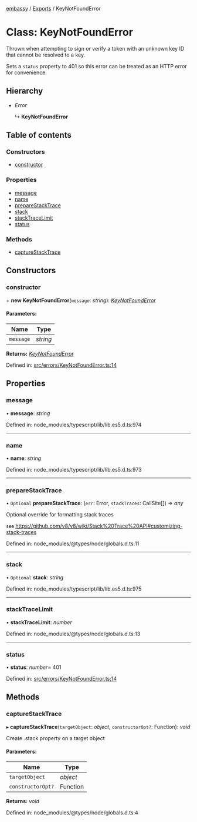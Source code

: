 [embassy](../README.md) / [Exports](../modules.md) / KeyNotFoundError

# Class: KeyNotFoundError

Thrown when attempting to sign or verify a token with an unknown key ID that
cannot be resolved to a key.

Sets a `status` property to 401 so this error can be treated as an HTTP error
for convenience.

## Hierarchy

* *Error*

  ↳ **KeyNotFoundError**

## Table of contents

### Constructors

- [constructor](keynotfounderror.md#constructor)

### Properties

- [message](keynotfounderror.md#message)
- [name](keynotfounderror.md#name)
- [prepareStackTrace](keynotfounderror.md#preparestacktrace)
- [stack](keynotfounderror.md#stack)
- [stackTraceLimit](keynotfounderror.md#stacktracelimit)
- [status](keynotfounderror.md#status)

### Methods

- [captureStackTrace](keynotfounderror.md#capturestacktrace)

## Constructors

### constructor

\+ **new KeyNotFoundError**(`message`: *string*): [*KeyNotFoundError*](keynotfounderror.md)

#### Parameters:

Name | Type |
------ | ------ |
`message` | *string* |

**Returns:** [*KeyNotFoundError*](keynotfounderror.md)

Defined in: [src/errors/KeyNotFoundError.ts:14](https://github.com/TomFrost/Embassy/blob/af56526/src/errors/KeyNotFoundError.ts#L14)

## Properties

### message

• **message**: *string*

Defined in: node_modules/typescript/lib/lib.es5.d.ts:974

___

### name

• **name**: *string*

Defined in: node_modules/typescript/lib/lib.es5.d.ts:973

___

### prepareStackTrace

• `Optional` **prepareStackTrace**: (`err`: Error, `stackTraces`: CallSite[]) => *any*

Optional override for formatting stack traces

**`see`** https://github.com/v8/v8/wiki/Stack%20Trace%20API#customizing-stack-traces

Defined in: node_modules/@types/node/globals.d.ts:11

___

### stack

• `Optional` **stack**: *string*

Defined in: node_modules/typescript/lib/lib.es5.d.ts:975

___

### stackTraceLimit

• **stackTraceLimit**: *number*

Defined in: node_modules/@types/node/globals.d.ts:13

___

### status

• **status**: *number*= 401

Defined in: [src/errors/KeyNotFoundError.ts:14](https://github.com/TomFrost/Embassy/blob/af56526/src/errors/KeyNotFoundError.ts#L14)

## Methods

### captureStackTrace

▸ **captureStackTrace**(`targetObject`: *object*, `constructorOpt?`: Function): *void*

Create .stack property on a target object

#### Parameters:

Name | Type |
------ | ------ |
`targetObject` | *object* |
`constructorOpt?` | Function |

**Returns:** *void*

Defined in: node_modules/@types/node/globals.d.ts:4
